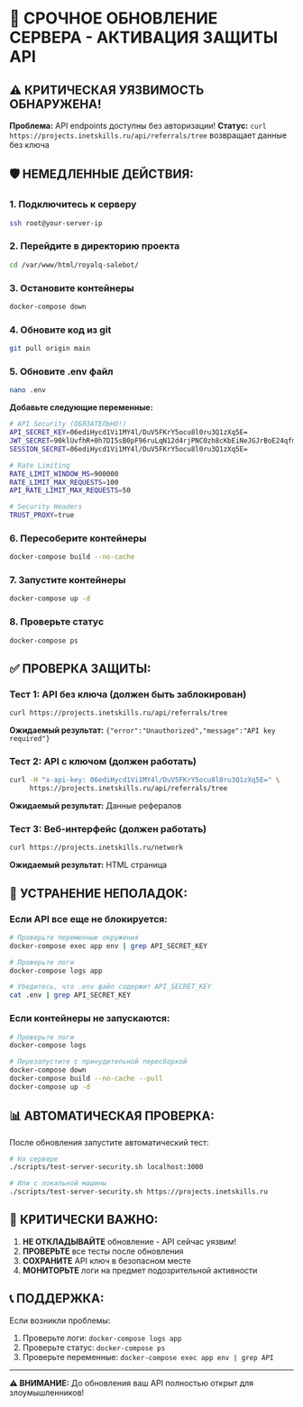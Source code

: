 # 🚨 СРОЧНОЕ ОБНОВЛЕНИЕ СЕРВЕРА - АКТИВАЦИЯ ЗАЩИТЫ API

## ⚠️ КРИТИЧЕСКАЯ УЯЗВИМОСТЬ ОБНАРУЖЕНА!

**Проблема:** API endpoints доступны без авторизации!
**Статус:** `curl https://projects.inetskills.ru/api/referrals/tree` возвращает данные без ключа

## 🛡️ НЕМЕДЛЕННЫЕ ДЕЙСТВИЯ:

### 1. Подключитесь к серверу
```bash
ssh root@your-server-ip
```

### 2. Перейдите в директорию проекта
```bash
cd /var/www/html/royalq-salebot/
```

### 3. Остановите контейнеры
```bash
docker-compose down
```

### 4. Обновите код из git
```bash
git pull origin main
```

### 5. Обновите .env файл
```bash
nano .env
```

**Добавьте следующие переменные:**
```bash
# API Security (ОБЯЗАТЕЛЬНО!)
API_SECRET_KEY=06ediHycd1Vi1MY4l/DuV5FKrY5ocu8l0ru3Q1zXq5E=
JWT_SECRET=90klUvfhR+0h7DI5sB0pF96ruLqN12d4rjPNC0zh8cKbEiNeJGJrBoE24qfm+NPZlBAiBZFC0G2KBNiZBmQU0w==
SESSION_SECRET=06ediHycd1Vi1MY4l/DuV5FKrY5ocu8l0ru3Q1zXq5E=

# Rate Limiting
RATE_LIMIT_WINDOW_MS=900000
RATE_LIMIT_MAX_REQUESTS=100
API_RATE_LIMIT_MAX_REQUESTS=50

# Security Headers
TRUST_PROXY=true
```

### 6. Пересоберите контейнеры
```bash
docker-compose build --no-cache
```

### 7. Запустите контейнеры
```bash
docker-compose up -d
```

### 8. Проверьте статус
```bash
docker-compose ps
```

## ✅ ПРОВЕРКА ЗАЩИТЫ:

### Тест 1: API без ключа (должен быть заблокирован)
```bash
curl https://projects.inetskills.ru/api/referrals/tree
```
**Ожидаемый результат:** `{"error":"Unauthorized","message":"API key required"}`

### Тест 2: API с ключом (должен работать)
```bash
curl -H "x-api-key: 06ediHycd1Vi1MY4l/DuV5FKrY5ocu8l0ru3Q1zXq5E=" \
     https://projects.inetskills.ru/api/referrals/tree
```
**Ожидаемый результат:** Данные рефералов

### Тест 3: Веб-интерфейс (должен работать)
```bash
curl https://projects.inetskills.ru/network
```
**Ожидаемый результат:** HTML страница

## 🔧 УСТРАНЕНИЕ НЕПОЛАДОК:

### Если API все еще не блокируется:
```bash
# Проверьте переменные окружения
docker-compose exec app env | grep API_SECRET_KEY

# Проверьте логи
docker-compose logs app

# Убедитесь, что .env файл содержит API_SECRET_KEY
cat .env | grep API_SECRET_KEY
```

### Если контейнеры не запускаются:
```bash
# Проверьте логи
docker-compose logs

# Перезапустите с принудительной пересборкой
docker-compose down
docker-compose build --no-cache --pull
docker-compose up -d
```

## 📊 АВТОМАТИЧЕСКАЯ ПРОВЕРКА:

После обновления запустите автоматический тест:
```bash
# На сервере
./scripts/test-server-security.sh localhost:3000

# Или с локальной машины
./scripts/test-server-security.sh https://projects.inetskills.ru
```

## 🚨 КРИТИЧЕСКИ ВАЖНО:

1. **НЕ ОТКЛАДЫВАЙТЕ** обновление - API сейчас уязвим!
2. **ПРОВЕРЬТЕ** все тесты после обновления
3. **СОХРАНИТЕ** API ключ в безопасном месте
4. **МОНИТОРЬТЕ** логи на предмет подозрительной активности

## 📞 ПОДДЕРЖКА:

Если возникли проблемы:
1. Проверьте логи: `docker-compose logs app`
2. Проверьте статус: `docker-compose ps`
3. Проверьте переменные: `docker-compose exec app env | grep API`

---

**⚠️ ВНИМАНИЕ:** До обновления ваш API полностью открыт для злоумышленников!
